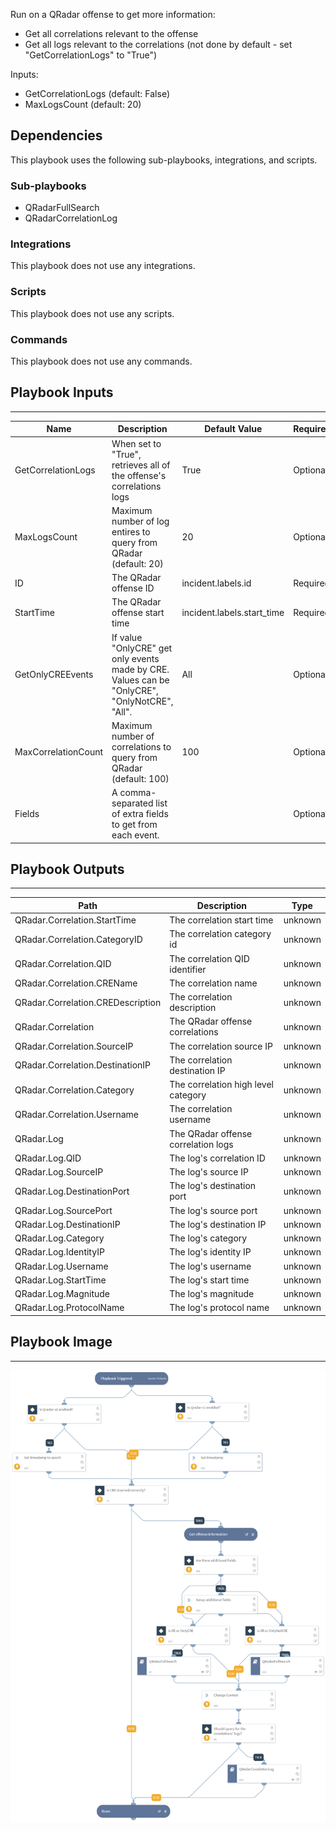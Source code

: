 Run on a QRadar offense to get more information:

* Get all correlations relevant to the offense
* Get all logs relevant to the correlations (not done by default - set "GetCorrelationLogs" to "True")

Inputs:
* GetCorrelationLogs (default: False)
* MaxLogsCount (default: 20)

## Dependencies
This playbook uses the following sub-playbooks, integrations, and scripts.

### Sub-playbooks
* QRadarFullSearch
* QRadarCorrelationLog

### Integrations
This playbook does not use any integrations.

### Scripts
This playbook does not use any scripts.

### Commands
This playbook does not use any commands.

## Playbook Inputs
---

| **Name** | **Description** | **Default Value** | **Required** |
| --- | --- | --- | --- |
| GetCorrelationLogs | When set to "True", retrieves all of the offense's correlations logs | True | Optional |
| MaxLogsCount | Maximum number of log entires to query from QRadar \(default: 20\) | 20 | Optional |
| ID | The QRadar offense ID  | incident.labels.id | Required |
| StartTime | The QRadar offense start time | incident.labels.start_time | Required |
| GetOnlyCREEvents | If value "OnlyCRE" get only events made by CRE.<br/>Values can be "OnlyCRE", "OnlyNotCRE", "All". | All | Optional |
| MaxCorrelationCount | Maximum number of correlations to query from QRadar \(default: 100\) | 100 | Optional |
| Fields | A comma-separated list of extra fields to get from each event. |  | Optional |

## Playbook Outputs
---

| **Path** | **Description** | **Type** |
| --- | --- | --- |
| QRadar.Correlation.StartTime | The correlation start time | unknown |
| QRadar.Correlation.CategoryID | The correlation category id  | unknown |
| QRadar.Correlation.QID | The correlation QID identifier | unknown |
| QRadar.Correlation.CREName | The correlation name | unknown |
| QRadar.Correlation.CREDescription | The correlation description | unknown |
| QRadar.Correlation | The QRadar offense correlations | unknown |
| QRadar.Correlation.SourceIP | The correlation source IP | unknown |
| QRadar.Correlation.DestinationIP | The correlation destination IP | unknown |
| QRadar.Correlation.Category | The correlation high level category | unknown |
| QRadar.Correlation.Username | The correlation username | unknown |
| QRadar.Log | The QRadar offense correlation logs | unknown |
| QRadar.Log.QID | The log's correlation ID | unknown |
| QRadar.Log.SourceIP | The log's source IP | unknown |
| QRadar.Log.DestinationPort | The log's destination port | unknown |
| QRadar.Log.SourcePort | The log's source port | unknown |
| QRadar.Log.DestinationIP | The log's destination IP | unknown |
| QRadar.Log.Category | The log's category | unknown |
| QRadar.Log.IdentityIP | The log's identity IP | unknown |
| QRadar.Log.Username | The log's username | unknown |
| QRadar.Log.StartTime | The log's start time | unknown |
| QRadar.Log.Magnitude | The log's magnitude | unknown |
| QRadar.Log.ProtocolName | The log's protocol name | unknown |

## Playbook Image
---
![QRadar - Get offense correlations v2](https://raw.githubusercontent.com/demisto/content/c106072b5482ce51dd1e75778884c23068617f91/Packs/QRadar/doc_files/QRadar_-_Get_offense_correlations_v2.png)